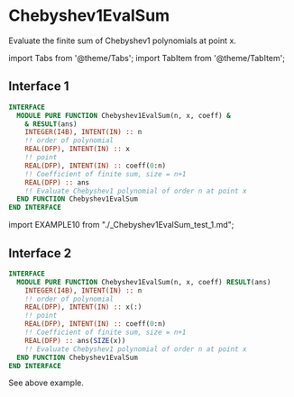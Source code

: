 # Chebyshev1EvalSum

Evaluate the finite sum of Chebyshev1 polynomials at point x.

import Tabs from '@theme/Tabs';
import TabItem from '@theme/TabItem';

## Interface 1

<Tabs>
<TabItem value="interface" label="܀ Interface" default>

```fortran
INTERFACE
  MODULE PURE FUNCTION Chebyshev1EvalSum(n, x, coeff) &
    & RESULT(ans)
    INTEGER(I4B), INTENT(IN) :: n
    !! order of polynomial
    REAL(DFP), INTENT(IN) :: x
    !! point
    REAL(DFP), INTENT(IN) :: coeff(0:n)
    !! Coefficient of finite sum, size = n+1
    REAL(DFP) :: ans
    !! Evaluate Chebyshev1 polynomial of order n at point x
  END FUNCTION Chebyshev1EvalSum
END INTERFACE
```

</TabItem>

<TabItem value="example" label="️܀ See example">

import EXAMPLE10 from "./_Chebyshev1EvalSum_test_1.md";

<EXAMPLE10 />

</TabItem>

<TabItem value="close" label="↢ ">

</TabItem>
</Tabs>

## Interface 2

<Tabs>
<TabItem value="interface" label="܀ Interface" default>

```fortran
INTERFACE
  MODULE PURE FUNCTION Chebyshev1EvalSum(n, x, coeff) RESULT(ans)
    INTEGER(I4B), INTENT(IN) :: n
    !! order of polynomial
    REAL(DFP), INTENT(IN) :: x(:)
    !! point
    REAL(DFP), INTENT(IN) :: coeff(0:n)
    !! Coefficient of finite sum, size = n+1
    REAL(DFP) :: ans(SIZE(x))
    !! Evaluate Chebyshev1 polynomial of order n at point x
  END FUNCTION Chebyshev1EvalSum
END INTERFACE
```

</TabItem>

<TabItem value="example" label="️܀ See example">

See above example.

</TabItem>

<TabItem value="close" label="↢ ">

</TabItem>
</Tabs>
